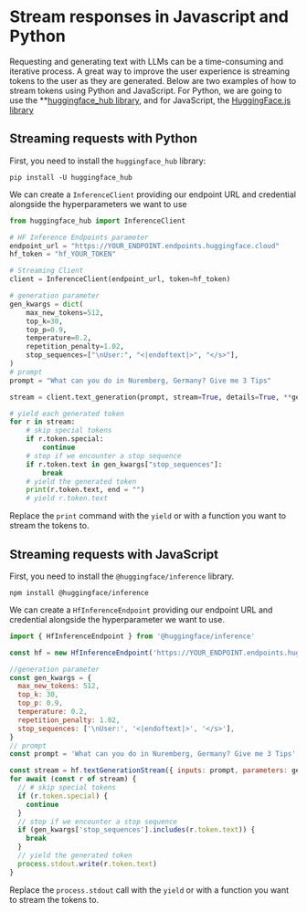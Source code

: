 # Stream responses in Javascript and Python

Requesting and generating text with LLMs can be a time-consuming and iterative process. A great way to improve the user experience is streaming tokens to the user as they are generated. Below are two examples of how to stream tokens using Python and JavaScript. For Python, we are going to use the **[huggingface_hub library](https://huggingface.co/docs/huggingface_hub/index), and for JavaScript, the [HuggingFace.js library](https://huggingface.co/docs/huggingface.js/main/en/index)

## Streaming requests with Python

First, you need to install the `huggingface_hub` library:

`pip install -U huggingface_hub`

We can create a `InferenceClient` providing our endpoint URL and credential alongside the hyperparameters we want to use

```python
from huggingface_hub import InferenceClient

# HF Inference Endpoints parameter
endpoint_url = "https://YOUR_ENDPOINT.endpoints.huggingface.cloud"
hf_token = "hf_YOUR_TOKEN"

# Streaming Client
client = InferenceClient(endpoint_url, token=hf_token)

# generation parameter
gen_kwargs = dict(
    max_new_tokens=512,
    top_k=30,
    top_p=0.9,
    temperature=0.2,
    repetition_penalty=1.02,
    stop_sequences=["\nUser:", "<|endoftext|>", "</s>"],
)
# prompt
prompt = "What can you do in Nuremberg, Germany? Give me 3 Tips"

stream = client.text_generation(prompt, stream=True, details=True, **gen_kwargs)

# yield each generated token
for r in stream:
    # skip special tokens
    if r.token.special:
        continue
    # stop if we encounter a stop sequence
    if r.token.text in gen_kwargs["stop_sequences"]:
        break
    # yield the generated token
    print(r.token.text, end = "")
    # yield r.token.text
```

Replace the `print` command with the `yield` or with a function you want to stream the tokens to.

## Streaming requests with JavaScript

First, you need to install the `@huggingface/inference` library.

`npm install @huggingface/inference`

We can create a `HfInferenceEndpoint` providing our endpoint URL and credential alongside the hyperparameter we want to use.

```js
import { HfInferenceEndpoint } from '@huggingface/inference'

const hf = new HfInferenceEndpoint('https://YOUR_ENDPOINT.endpoints.huggingface.cloud', 'hf_YOUR_TOKEN')

//generation parameter
const gen_kwargs = {
  max_new_tokens: 512,
  top_k: 30,
  top_p: 0.9,
  temperature: 0.2,
  repetition_penalty: 1.02,
  stop_sequences: ['\nUser:', '<|endoftext|>', '</s>'],
}
// prompt
const prompt = 'What can you do in Nuremberg, Germany? Give me 3 Tips'

const stream = hf.textGenerationStream({ inputs: prompt, parameters: gen_kwargs })
for await (const r of stream) {
  // # skip special tokens
  if (r.token.special) {
    continue
  }
  // stop if we encounter a stop sequence
  if (gen_kwargs['stop_sequences'].includes(r.token.text)) {
    break
  }
  // yield the generated token
  process.stdout.write(r.token.text)
}
```

Replace the `process.stdout` call with the `yield` or with a function you want to stream the tokens to.